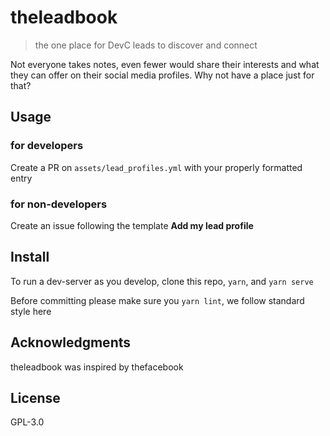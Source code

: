 # theleadbook

> the one place for DevC leads to discover and connect

Not everyone takes notes, even fewer would share their interests and what they can offer on their social media profiles. Why not have a place just for that?

## Usage

### for developers

Create a PR on `assets/lead_profiles.yml` with your properly formatted entry

### for non-developers

Create an issue following the template **Add my lead profile**

## Install

To run a dev-server as you develop, clone this repo, `yarn`, and `yarn serve`

Before committing please make sure you `yarn lint`, we follow standard style here

## Acknowledgments

theleadbook was inspired by thefacebook

## License

GPL-3.0
